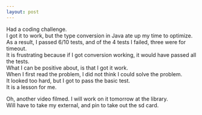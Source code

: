 ```yaml
---
layout: post
---
```



Had a coding challenge.  
I got it to work, but the type conversion in Java ate up my time to optimize.  
As a result, I passed 6/10 tests, and of the 4 tests I failed, three were for timeout.  
It is frustrating because if I got conversion working, it would have passed all the tests.  
What I can be positive about, is that I got it work.  
When I first read the problem, I did not think I could solve the problem.  
It looked too hard, but I got to pass the basic test.  
It is a lesson for me.  
  
Oh, another video filmed. I will work on it tomorrow at the library.  
Will have to take my external, and pin to take out the sd card.